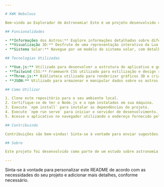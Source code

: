 ```yaml
---

# KWK Nebulous

Bem-vindo ao Explorador de Astronomia! Este é um projeto desenvolvido com Vue.js, Tailwind CSS, Three.js e manipulação de dados em formato JSON. O objetivo deste projeto é fornecer uma plataforma para explorar informações sobre corpos celestes, como a Lua, o Sol e outros astros, além de apresentar um modelo interativo do sistema solar.

## Funcionalidades

- **Informações dos Astros:** Explore informações detalhadas sobre diferentes astros, como a Lua, o Sol e outros corpos celestes.
- **Visualização 3D:** Desfrute de uma representação interativa da Lua em 3D, que pode ser girada e explorada.
- **Sistema Solar:** Navegue por um modelo do sistema solar, com detalhes sobre os planetas e suas órbitas.

## Tecnologias Utilizadas

- **Vue.js:** Utilizado para desenvolver a estrutura do aplicativo e gerenciar os componentes.
- **Tailwind CSS:** Framework CSS utilizado para estilização e design responsivo.
- **Three.js:** Biblioteca utilizada para renderizar gráficos 3D e criar a representação da Lua em 3D.
- **JSON:** Utilizado para armazenar e manipular dados sobre os astros.

## Como Utilizar

1. Clone este repositório para o seu ambiente local.
2. Certifique-se de ter o Node.js e o npm instalados em sua máquina.
3. Execute `npm install` para instalar as dependências do projeto.
4. Execute `npm run serve` para iniciar o servidor de desenvolvimento.
5. Acesse o aplicativo no navegador utilizando o endereço fornecido pelo servidor de desenvolvimento.

## Contribuindo

Contribuições são bem-vindas! Sinta-se à vontade para enviar sugestões, relatar problemas ou enviar solicitações de pull request.

## Sobre

Este projeto foi desenvolvido como parte de um estudo sobre astronomia e desenvolvimento web. Foi criado por [Seu Nome] como uma forma de explorar a combinação de tecnologias modernas para criar uma experiência de usuário envolvente e educativa.

---
```


Sinta-se à vontade para personalizar este README de acordo com as necessidades do seu projeto e adicionar mais detalhes, conforme necessário.
